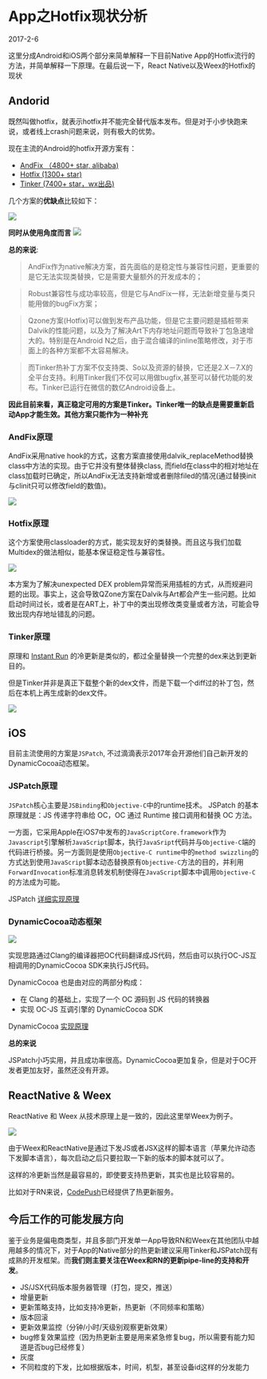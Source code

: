 # App之Hotfix现状分析

2017-2-6

这里分成Android和iOS两个部分来简单解释一下目前Native App的Hotfix流行的方法，并简单解释一下原理。在最后说一下，React Native以及Weex的Hotfix的现状

## Andorid

既然叫做hotfix，就表示hotfix并不能完全替代版本发布。但是对于小步快跑来说，或者线上crash问题来说，则有极大的优势。

现在主流的Android的hotfix开源方案有：

* [AndFix （4800+ star, alibaba)](https://github.com/alibaba/AndFix)
* [Hotfix (1300+ star)](https://github.com/dodola/HotFix)
* [Tinker (7400+ star，wx出品)](https://github.com/Tencent/tinker)

几个方案的**优缺点**比较如下：

![](images/android_hot_fix_compare_2.png)

**同时从使用角度而言**
![](images/andorid_hotfix_compare.png)

**总的来说**:

>AndFix作为native解决方案，首先面临的是稳定性与兼容性问题，更重要的是它无法实现类替换，它是需要大量额外的开发成本的；

>Robust兼容性与成功率较高，但是它与AndFix一样，无法新增变量与类只能用做的bugFix方案；

>Qzone方案(Hotfix)可以做到发布产品功能，但是它主要问题是插桩带来Dalvik的性能问题，以及为了解决Art下内存地址问题而导致补丁包急速增大的。特别是在Android N之后，由于混合编译的inline策略修改，对于市面上的各种方案都不太容易解决。

>而Tinker热补丁方案不仅支持类、So以及资源的替换，它还是2.X－7.X的全平台支持。利用Tinker我们不仅可以用做bugfix,甚至可以替代功能的发布。Tinker已运行在微信的数亿Android设备上。

**因此目前来看，真正稳定可用的方案是Tinker。Tinker唯一的缺点是需要重新启动App才能生效。其他方案只能作为一种补充**

### **AndFix**原理

AndFix采用native hook的方式，这套方案直接使用dalvik_replaceMethod替换class中方法的实现。由于它并没有整体替换class, 而field在class中的相对地址在class加载时已确定，所以AndFix无法支持新增或者删除filed的情况(通过替换init与clinit只可以修改field的数值)。

![](images/android_andfix.png)

### **Hotfix**原理

这个方案使用classloader的方式，能实现友好的类替换。而且这与我们加载Multidex的做法相似，能基本保证稳定性与兼容性。

![](images/android_hotfix_qzone.jpg)

本方案为了解决unexpected DEX problem异常而采用插桩的方式，从而规避问题的出现。事实上，这会导致QZone方案在Dalvik与Art都会产生一些问题。比如启动时间过长，或者是在ART上，补丁中的类出现修改类变量或者方法，可能会导致出现内存地址错乱的问题。

### **Tinker**原理

原理和 [Instant Run](http://www.jianshu.com/p/2e23ba9ff14b) 的冷更新是类似的，都过全量替换一个完整的dex来达到更新目的。

但是Tinker并非是真正下载整个新的dex文件，而是下载一个diff过的补丁包，然后在本机上再生成新的dex文件。

![](images/android_tinker.png)

## iOS

目前主流使用的方案是`JSPatch`, 不过滴滴表示2017年会开源他们自己新开发的DynamicCocoa动态框架。

### JSPatch原理

`JSPatch`核心主要是`JSBinding`和`Objective-C`中的runtime技术。
 JSPatch 的基本原理就是：JS 传递字符串给 OC，OC 通过 Runtime 接口调用和替换 OC 方法。

 一方面，它采用Apple在iOS7中发布的`JavaScriptCore.framework`作为`Javascript`引擎解析`JavaScript`脚本，执行`JavaSript`代码并与`Objective-C`端的代码进行桥接。另一方面则是使用`Objective-C runtime`中的`method swizzling`的方式达到使用`JavaScript`脚本动态替换原有`Objective-C`方法的目的，并利用`ForwardInvocation`标准消息转发机制使得在`JavaScript`脚本中调用`Objective-C`的方法成为可能。

JSPatch [ 详细实现原理](https://github.com/bang590/JSPatch/wiki/JSPatch-%E5%AE%9E%E7%8E%B0%E5%8E%9F%E7%90%86%E8%AF%A6%E8%A7%A3)

### DynamicCocoa动态框架

![](/images/dynamic_cocoa.png)

实现思路通过Clang的编译器把OC代码翻译成JS代码，然后由可以执行OC-JS互相调用的DynamicCocoa SDK来执行JS代码。

DynamicCocoa 也是由对应的两部分构成：

* 在 Clang 的基础上，实现了一个 OC 源码到 JS 代码的转换器
* 实现 OC-JS 互调引擎的 DynamicCocoa SDK

DynamicCocoa [实现原理](http://mp.weixin.qq.com/s/qRW_akbU3TSd0SxpF3iQmQ)

**总的来说**

JSPatch小巧实用，并且成功率很高。DynamicCocoa更加复杂，但是对于OC开发者更加友好，虽然还没有开源。

## ReactNative & Weex

ReactNative 和 Weex 从技术原理上是一致的，因此这里举Weex为例子。

![](images/Weex.png)

由于Weex和ReactNative是通过下发JS或者JSX这样的脚本语言（苹果允许动态下发脚本语言），每次启动之后只要拉取一下新的版本的脚本就可以了。

这样的冷更新当然是最容易的，即使要支持热更新，其实也是比较容易的。

比如对于RN来说，[CodePush](https://github.com/Microsoft/react-native-code-push)已经提供了热更新服务。

## 今后工作的可能发展方向

鉴于业务是偏电商类型，并且多部门开发单一App导致RN和Weex在其他团队中越用越多的情况下，对于App的Native部分的热更新建议采用Tinker和JSPatch现有成熟的开发框架。而**我们则主要关注在Weex和RN的更新pipe-line的支持和开发**。

* JS/JSX代码版本服务器管理（打包，提交，推送）
* 增量更新
* 更新策略支持，比如支持冷更新，热更新（不同频率和策略）
* 版本回滚
* 更新效果监控（分钟/小时/天级别观察更新效果）
* bug修复效果监控（因为热更新主要是用来紧急修复bug，所以需要有能力知道是否bug已经修复）
* 灰度
* 不同粒度的下发，比如根据版本，时间，机型，甚至设备id这样的分发能力
